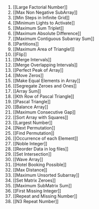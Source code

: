 1.  [[Large Factorial Number]]
2. [[Max Non Negative SubArray]]
3. [[Min Steps in Infinite Grid]]
4. [[Minimum Lights to Activate]]
5. [[Maximum Sum Triplet]]
6. [[Maximum Absolute Difference]]
7. [[Maximum Contiguous Subarray Sum]]
8. [[Partitions]]
9. [[Maximum Area of Triangle!]]
10. [[Flip]]
11. [[Merge Intervals]]
12. [[Merge Overlapping Intervals]]
13. [[Perfect Peak of Array]]
14. [[Move Zeros]]
15. [[Make Equal Elements in Array]]
16. [[Segregate Zeroes and Ones]]
17. [[Array Sum]]
18. [[Kth Row of Pascal Triangle]]
19. [[Pascal Triangle]]
20. [[Balance Array]]
21. [[Maximum Consecutive Gap]]
22. [[Sort Array with Squares]]
23. [[Largest Number]]
24. [[Next Permutation]]
25. [[Find Permutation]]
26. [[Occurrence of each Element]]
27. [[Noble Integer]]
28. [[Reorder Data in log files]]
29. [[Set Intersection]]
30. [[Wave Array]]
31. [[Hotel Booking Possible]]
32. [[Max Distance]]
33. [[Maximum Unsorted Subarray]]
34. [[Set Matrix Zeroes]]
35. [[Maximum SubMatrix Sum]]
36. [[First Missing Integer]]
37. [[Repeat and Missing Number]]
38. [[N3 Repeat Number]]